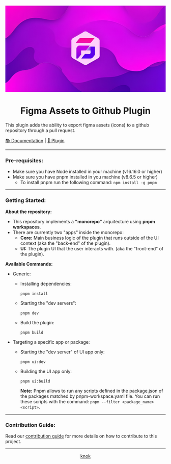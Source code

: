 <div align="center">

![Figma Assets to Github Plugin Banner](/assets/icons/banner.jpg)

# Figma Assets to Github Plugin

</div>

This plugin adds the ability to export figma assets (icons) to a github repository through a pull request.

[📚 Documentation](https://github.com/knok-healthcare/figma-assets-to-github-plugin/wiki) |
[🧩 Plugin](https://www.figma.com/community/plugin/1250083994048709468/Figma-assets-to-Github-plugin)

---

### Pre-requisites:

- Make sure you have Node installed in your machine (v16.16.0 or higher)
- Make sure you have pnpm installed in you machine (v8.6.5 or higher)
  - To install pnpm run the following command: `npm install -g pnpm`

---

### Getting Started:

**About the repository:**

- This repository implements a **"monorepo"** arquitecture using **pnpm workspaces**.
- There are currently two "apps" inside the monorepo:
  - **Core:** Main business logic of the plugin that runs outside of the UI context (aka the "back-end" of the plugin).
  - **UI:** The plugin UI that the user interacts with. (aka the "front-end" of the plugin).

**Available Commands:**

- Generic:

  - Installing dependencies:

    ```
    pnpm install
    ```

  - Starting the "dev servers":

    ```
    pnpm dev
    ```

  - Build the plugin:

    ```
    pnpm build
    ```

- Targeting a specific app or package:
  - Starting the "dev server" of UI app only:
    ```
    pnpm ui:dev
    ```
  - Building the UI app only:
    ```
    pnpm ui:build
    ```
    **Note:** Pnpm allows to run any scripts defined in the package.json of the packages matched by pnpm-workspace.yaml file. You can run these scripts with the command: `pnpm --filter <package_name> <script>`.

---

### Contribution Guide:

Read our [contribution guide](./CONTRIBUTING.md) for more details on how to contribute to this project.

---

<p align="center">
  <a href="https://knokcare.com">knok</a>
</p>
